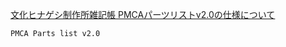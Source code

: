[文化ヒナゲシ制作所雑記帳 PMCAパーツリストv2.0の仕様について](http://matosus304.blog106.fc2.com/blog-entry-236.html)

```
PMCA Parts list v2.0
```
